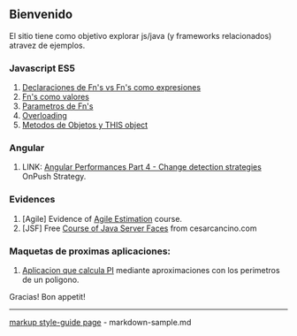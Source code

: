 ## Bienvenido

El sitio tiene como objetivo explorar js/java (y frameworks relacionados) atravez de ejemplos.


### Javascript ES5
1. [Declaraciones de Fn's vs Fn's como expresiones](./beta/tuto-es5/cap2%201%20funciones%20declaradas%20vs%20expresiones.html)
2. [Fn's como valores](./beta/tuto-es5/cap2%202%20funciones%20como%20valores.html)
3. [Parametros de Fn's](./beta/tuto-es5/cap2%203%20parametros%20y%20argument.html) 
4. [Overloading](./beta/tuto-es5/cap2%204%20overloading.html)
5. [Metodos de Objetos y THIS object](./beta/tuto-es5/cap2%205%20object%20methods%20and%20this.html)


### Angular
<!-- 1. Component instantiaton/destruction (constructor, ngOnInit, ngOnDestroy) -->
1. LINK: [Angular Performances Part 4 - Change detection strategies](https://blog.ninja-squad.com/2018/09/27/angular-performances-part-4/) OnPush Strategy.


### Evidences
1. \[Agile\] Evidence of [Agile Estimation](./pub/agile_estimations/summary.md) course.
2. \[JSF\] Free [Course of Java Server Faces](./pub/tuto-jsf-cesarcancino/tuto-jsf.md) from cesarcancino.com

### Maquetas de proximas aplicaciones:
<!-- 1. [Sistema de Administracion de Personal](./sysvac/login.html) - modulo de vacaciones --> 
1. [Aplicacion que calcula PI](https://raw.githubusercontent.com/israel-altamira/8_math/matematicas/math/src/app/app.component.ts) mediante aproximaciones con los perimetros de un poligono.

Gracias! Bon appetit!

--------------------------------------------------------------------------------

[markup style-guide page](markdown-sample.md) - markdown-sample.md<br>
